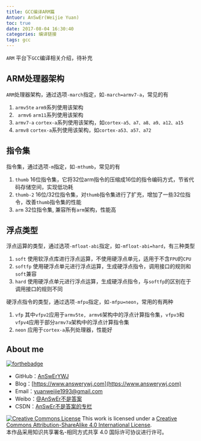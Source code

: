 ```yaml
---
title: GCC编译ARM篇
Antuor: AnSwEr(Weijie Yuan)
toc: true
date: 2017-08-04 16:30:40
categories: 编译链接
tags: gcc
---
```


`ARM` 平台下`GCC`编译相关介绍，待补充
<!--more-->

## ARM处理器架构
`ARM`处理器架构，通过选项`-march`指定，如`-march=armv7-a`，常见的有
1. `armv5te`
`arm9`系列使用该架构
2. ` armv6`
`arm11`系列使用该架构
3. `armv7-a`
`cortex-a`系列使用该架构，如`cortex-a5、a7、a8、a9、a12、a15`
4. `armv8`
`cortex-a`系列使用该架构，如`cortex-a53、a57、a72`

## 指令集
指令集，通过选项`-m`指定，如`-mthumb`，常见的有
1. `thumb`
16位指令集，它将32位arm指令的压缩成16位的指令编码方式，节省代码存储空间，实现低功耗
2. `thumb-2`
16位/32位指令集，对`thumb`指令集进行了扩充，增加了一些32位指令，改善`thumb`指令集的性能
3. `arm`
32位指令集, 兼容所有`arm`架构，性能高

## 浮点类型
浮点运算的类型，通过选项`-mfloat-abi`指定，如`-mfloat-abi=hard`，有三种类型
1. `soft`
使用软浮点库进行浮点运算，不使用硬浮点单元，适用于不含`FPU`的`CPU`
2. `softfp`
使用硬浮点单元进行浮点运算，生成硬浮点指令，调用接口的规则和`soft`兼容
3. `hard`
使用硬浮点单元进行浮点运算，生成硬浮点指令，与`softfp`的区别在于调用接口的规则不同

硬浮点指令的类型，通过选项`-mfpu`指定，如`-mfpu=neon`，常用的有两种
1. `vfp`
其中`vfpv2`应用于`armv5te, armv6`架构中的浮点计算指令集，`vfpv3`和`vfpv4`应用于部分`armv7a`架构中的浮点计算指令集
2. `neon`
应用于`cortex-a`系列处理器，性能好


## About me
[![forthebadge](http://forthebadge.com/images/badges/ages-20-30.svg)](http://forthebadge.com)
- GitHub：[AnSwErYWJ](https://github.com/AnSwErYWJ)
- Blog：[https://www.answerywj.com](https://www.answerywj.com)
- Email：[yuanweijie1993@gmail.com](https://mail.google.com)
- Weibo：[@AnSwEr不是答案](https://weibo.com/1783591593)
- CSDN：[AnSwEr不是答案的专栏](https://blog.csdn.net/u011192270)

<a rel="license" href="http://creativecommons.org/licenses/by-sa/4.0/"><img alt="Creative Commons License" style="border-width:0" src="https://i.creativecommons.org/l/by-sa/4.0/88x31.png" /></a> This work is licensed under a <a rel="license" href="http://creativecommons.org/licenses/by-sa/4.0/">Creative Commons Attribution-ShareAlike 4.0 International License</a>.  
本作品采用知识共享署名-相同方式共享 4.0 国际许可协议进行许可。
